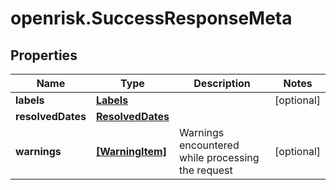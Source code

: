 # openrisk.SuccessResponseMeta

## Properties

Name | Type | Description | Notes
------------ | ------------- | ------------- | -------------
**labels** | [**Labels**](Labels.md) |  | [optional] 
**resolvedDates** | [**ResolvedDates**](ResolvedDates.md) |  | 
**warnings** | [**[WarningItem]**](WarningItem.md) | Warnings encountered while processing the request | [optional] 


